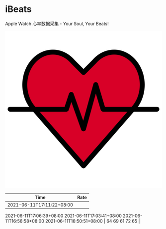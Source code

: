 # iBeats
Apple Watch 心率数据采集 - Your Soul, Your Beats!

![](./files/heart_rate.svg)

<!--START_SECTION:my_heart_rate-->
| Time | Rate | 
 | ---- | ---- | 
| 2021-06-11T17:11:22+08:00
2021-06-11T17:06:39+08:00
2021-06-11T17:03:41+08:00
2021-06-11T16:58:58+08:00
2021-06-11T16:50:51+08:00 | 64
69
61
72
65 |

<!--END_SECTION:my_heart_rate-->
